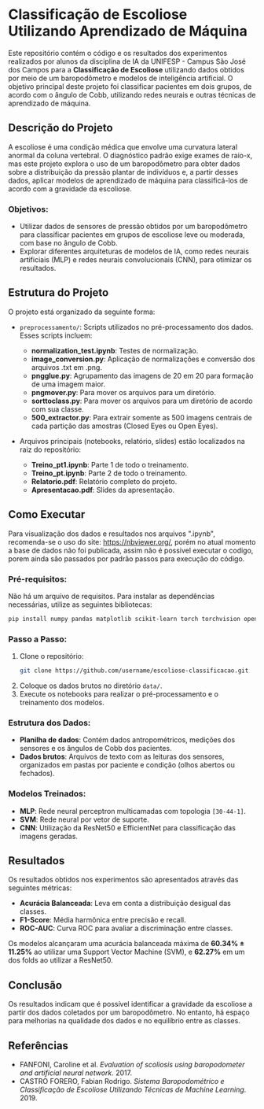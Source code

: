 
# Classificação de Escoliose Utilizando Aprendizado de Máquina

Este repositório contém o código e os resultados dos experimentos realizados por alunos da disciplina de IA da UNIFESP - Campus São José dos Campos para a **Classificação de Escoliose** utilizando dados obtidos por meio de um baropodômetro e modelos de inteligência artificial. O objetivo principal deste projeto foi classificar pacientes em dois grupos, de acordo com o ângulo de Cobb, utilizando redes neurais e outras técnicas de aprendizado de máquina.

## Descrição do Projeto

A escoliose é uma condição médica que envolve uma curvatura lateral anormal da coluna vertebral. O diagnóstico padrão exige exames de raio-x, mas este projeto explora o uso de um baropodômetro para obter dados sobre a distribuição da pressão plantar de indivíduos e, a partir desses dados, aplicar modelos de aprendizado de máquina para classificá-los de acordo com a gravidade da escoliose.

### Objetivos:
- Utilizar dados de sensores de pressão obtidos por um baropodômetro para classificar pacientes em grupos de escoliose leve ou moderada, com base no ângulo de Cobb.
- Explorar diferentes arquiteturas de modelos de IA, como redes neurais artificiais (MLP) e redes neurais convolucionais (CNN), para otimizar os resultados.

## Estrutura do Projeto

O projeto está organizado da seguinte forma:

- `preprocessamento/`: Scripts utilizados no pré-processamento dos dados. Esses scripts incluem:
  - **normalization_test.ipynb**: Testes de normalização.
  - **image_conversion.py**: Aplicação de normalizações e conversão dos arquivos .txt em .png.
  - **pngglue.py**: Agrupamento das imagens de 20 em 20 para formação de uma imagem maior.
  - **pngmover.py**: Para mover os arquivos para um diretório.
  - **sorttoclass.py**: Para mover os arquivos para um diretório de acordo com sua classe.
  - **500_extractor.py**: Para extrair somente as 500 imagens centrais de cada partição das amostras (Closed Eyes ou Open Eyes).

- Arquivos principais (notebooks, relatório, slides) estão localizados na raiz do repositório:
  - **Treino_pt1.ipynb**: Parte 1 de todo o treinamento.
  - **Treino_pt.ipynb**: Parte 2 de todo o treinamento.
  - **Relatorio.pdf**: Relatório completo do projeto.
  - **Apresentacao.pdf**: Slides da apresentação.

## Como Executar
Para visualização dos dados e resultados nos arquivos ".ipynb", recomenda-se o uso do site: https://nbviewer.org/, porém no atual momento a base de dados não foi publicada, assim não é possivel executar o codigo, porem ainda são passados por padrão passos para execução do código.

### Pré-requisitos:
Não há um arquivo de requisitos. Para instalar as dependências necessárias, utilize as seguintes bibliotecas:

```bash
pip install numpy pandas matplotlib scikit-learn torch torchvision opencv-python
```

### Passo a Passo:
1. Clone o repositório:
   ```bash
   git clone https://github.com/username/escoliose-classificacao.git
   ```
2. Coloque os dados brutos no diretório `data/`.
3. Execute os notebooks para realizar o pré-processamento e o treinamento dos modelos.

### Estrutura dos Dados:
- **Planilha de dados**: Contém dados antropométricos, medições dos sensores e os ângulos de Cobb dos pacientes.
- **Dados brutos**: Arquivos de texto com as leituras dos sensores, organizados em pastas por paciente e condição (olhos abertos ou fechados).

### Modelos Treinados:
- **MLP**: Rede neural perceptron multicamadas com topologia `[30-44-1]`.
- **SVM**: Rede neural por vetor de suporte.
- **CNN**: Utilização da ResNet50 e EfficientNet para classificação das imagens geradas.

## Resultados

Os resultados obtidos nos experimentos são apresentados através das seguintes métricas:

- **Acurácia Balanceada**: Leva em conta a distribuição desigual das classes.
- **F1-Score**: Média harmônica entre precisão e recall.
- **ROC-AUC**: Curva ROC para avaliar a discriminação entre classes.

Os modelos alcançaram uma acurácia balanceada máxima de **60.34% ± 11.25%** ao utilizar uma Support Vector Machine (SVM), e **62.27%** em um dos folds ao utilizar a ResNet50.

## Conclusão

Os resultados indicam que é possível identificar a gravidade da escoliose a partir dos dados coletados por um baropodômetro. No entanto, há espaço para melhorias na qualidade dos dados e no equilíbrio entre as classes.

## Referências

- FANFONI, Caroline et al. *Evaluation of scoliosis using baropodometer and artificial neural network*. 2017.
- CASTRO FORERO, Fabian Rodrigo. *Sistema Baropodométrico e Classificação de Escoliose Utilizando Técnicas de Machine Learning*. 2019.
